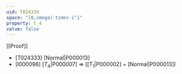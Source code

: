 ```yaml
---
uid: T024334
space: "[0,omega)-times-i^i"
property: t_4
value: false
---
```

[[Proof]]

* [T024333] [Normal|P000013]
* [I000098] [$T_4$|P000007] => ([$T_1$|P000002] + [Normal|P000013])

